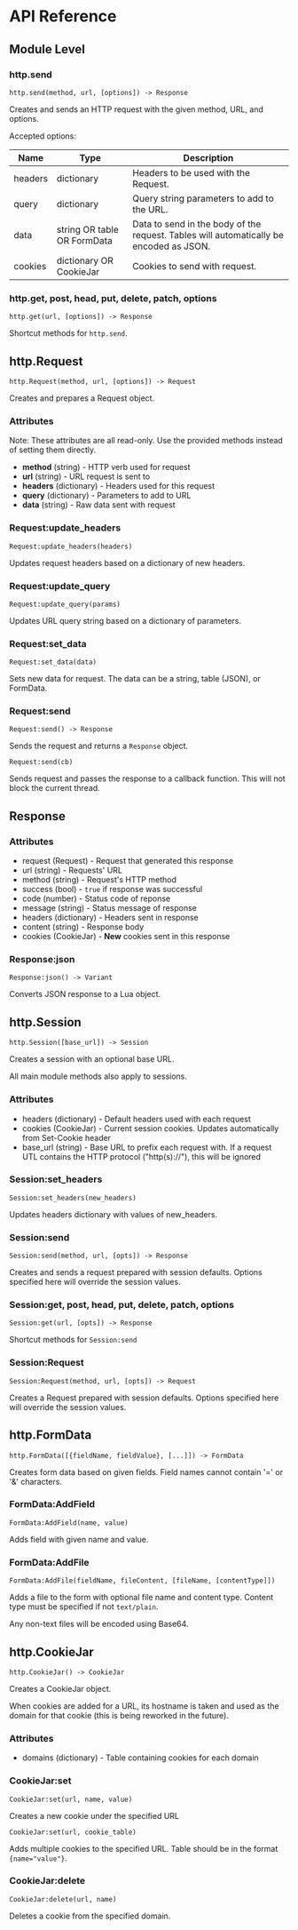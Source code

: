 # API Reference

## Module Level

### http.send

`http.send(method, url, [options]) -> Response`

Creates and sends an HTTP request with the given method, URL, and options.

Accepted options:

| Name    | Type                        | Description                                                                            |
|---------|-----------------------------|----------------------------------------------------------------------------------------|
| headers | dictionary                  | Headers to be used with the Request.                                                   |
| query   | dictionary                  | Query string parameters to add to the URL.                                             |
| data    | string OR table OR FormData | Data to send in the body of the request. Tables will automatically be encoded as JSON. |
| cookies | dictionary OR CookieJar     | Cookies to send with request.                                                          |

### http.get, post, head, put, delete, patch, options

`http.get(url, [options]) -> Response`

Shortcut methods for `http.send`.

## http.Request

`http.Request(method, url, [options]) -> Request`

Creates and prepares a Request object.

### Attributes

Note: These attributes are all read-only. Use the provided methods instead of setting them directly.

- **method** (string) - HTTP verb used for request
- **url** (string) - URL request is sent to
- **headers** (dictionary) - Headers used for this request
- **query** (dictionary) - Parameters to add to URL
- **data** (string) - Raw data sent with request

### Request:update_headers

`Request:update_headers(headers)`

Updates request headers based on a dictionary of new headers.

### Request:update_query

`Request:update_query(params)`

Updates URL query string based on a dictionary of parameters.

### Request:set_data

`Request:set_data(data)`

Sets new data for request. The data can be a string, table (JSON), or FormData.

### Request:send

`Request:send() -> Response`

Sends the request and returns a `Response` object.

`Request:send(cb)`

Sends request and passes the response to a callback function. This
will not block the current thread.

## Response

### Attributes

- request (Request) - Request that generated this response
- url (string) - Requests' URL
- method (string) - Request's HTTP method
- success (bool) - `true` if response was successful
- code (number) - Status code of reponse
- message (string) - Status message of response
- headers (dictionary) - Headers sent in response
- content (string) - Response body
- cookies (CookieJar) - **New** cookies sent in this response

### Response:json

`Response:json() -> Variant`

Converts JSON response to a Lua object.

## http.Session

`http.Session([base_url]) -> Session`

Creates a session with an optional base URL.

All main module methods also apply to sessions.

### Attributes

- headers (dictionary) - Default headers used with each request
- cookies (CookieJar) - Current session cookies. Updates automatically from Set-Cookie header
- base_url (string) - Base URL to prefix each request with. If a request UTL contains the HTTP protocol ("http(s)://"), this will be ignored

### Session:set_headers

`Session:set_headers(new_headers)`

Updates headers dictionary with values of new_headers.

### Session:send

`Session:send(method, url, [opts]) -> Response`

Creates and sends a request prepared with session defaults.
Options specified here will override the session values.

### Session:get, post, head, put, delete, patch, options

`Session:get(url, [opts]) -> Response`

Shortcut methods for `Session:send`

### Session:Request

`Session:Request(method, url, [opts]) -> Request`

Creates a Request prepared with session defaults.
Options specified here will override the session values.

## http.FormData

`http.FormData([{fieldName, fieldValue}, [...]]) -> FormData`

Creates form data based on given fields. Field names cannot contain '=' or '&' characters.

### FormData:AddField

`FormData:AddField(name, value)`

Adds field with given name and value.

### FormData:AddFile

`FormData:AddFile(fieldName, fileContent, [fileName, [contentType]])`

Adds a file to the form with optional file name and content type.
Content type must be specified if not `text/plain`.

Any non-text files will be encoded using Base64.

## http.CookieJar

`http.CookieJar() -> CookieJar`

Creates a CookieJar object.

When cookies are added for a URL, its hostname is taken and used as the domain for that cookie
(this is being reworked in the future).

### Attributes

- domains (dictionary) - Table containing cookies for each domain

### CookieJar:set

`CookieJar:set(url, name, value)`

Creates a new cookie under the specified URL

`CookieJar:set(url, cookie_table)`

Adds multiple cookies to the specified URL.
Table should be in the format `{name="value"}`.

### CookieJar:delete

`CookieJar:delete(url, name)`

Deletes a cookie from the specified domain.

